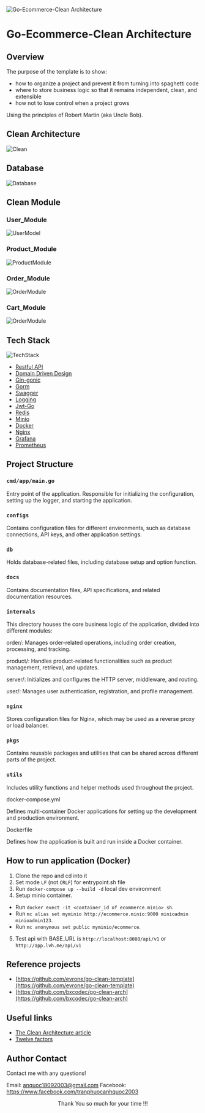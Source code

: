 ![Go-Ecommerce-Clean Architecture](docs/static/main.excalidraw.svg)

# Go-Ecommerce-Clean Architecture

## Overview

The purpose of the template is to show:

- how to organize a project and prevent it from turning into spaghetti code
- where to store business logic so that it remains independent, clean, and extensible
- how not to lose control when a project grows

Using the principles of Robert Martin (aka Uncle Bob).

## Clean Architecture
![Clean](docs/static/clean.excalidraw.svg)

## Database
![Database](docs/static/database.png)

## Clean Module
### User_Module
![UserModel](docs/static/user_module.excalidraw.svg)

### Product_Module
![ProductModule](docs/static/product_module.excalidraw.svg)

### Order_Module
![OrderModule](docs/static/order_module.excalidraw.svg)

### Cart_Module
![OrderModule](docs/static/cart_module.excalidraw.svg)

## Tech Stack
![TechStack](docs/static/techstack.excalidraw.svg)
- [Restful API](https://docs.github.com/en/rest?apiVersion=2022-11-28)
- [Domain Driven Design](https://flowframework.readthedocs.io/en/stable/TheDefinitiveGuide/PartI/ConceptsOfModernProgramming.html)
- [Gin-gonic](https://github.com/gin-gonic/gin)
- [Gorm](https://github.com/go-gorm/gorm)
- [Swagger](https://github.com/swagger-api)
- [Logging](https://github.com/uber-go/zap)
- [Jwt-Go](https://github.com/golang-jwt/jwt)
- [Redis](https://github.com/redis/go-redis)
- [Minio](https://github.com/minio/minio-go)
- [Docker](https://www.docker.com/)
- [Nginx](https://nginx.org/)
- [Grafana](https://grafana.com/docs/grafana-cloud/monitor-infrastructure/integrations/integration-reference/integration-golang/)
- [Prometheus](https://github.com/prometheus/client_golang)

## Project Structure
### `cmd/app/main.go`

Entry point of the application. Responsible for initializing the configuration, setting up the logger, and starting the application.

### `configs`

Contains configuration files for different environments, such as database connections, API keys, and other application settings.

### `db`

Holds database-related files, including database setup and option function.

### `docs`

Contains documentation files, API specifications, and related documentation resources.

### `internals`

This directory houses the core business logic of the application, divided into different modules:

order/: Manages order-related operations, including order creation, processing, and tracking.

product/: Handles product-related functionalities such as product management, retrieval, and updates.

server/: Initializes and configures the HTTP server, middleware, and routing.

user/: Manages user authentication, registration, and profile management.

### `nginx`

Stores configuration files for Nginx, which may be used as a reverse proxy or load balancer.

### `pkgs`

Contains reusable packages and utilities that can be shared across different parts of the project.

### `utils`

Includes utility functions and helper methods used throughout the project.

docker-compose.yml

Defines multi-container Docker applications for setting up the development and production environment.

Dockerfile

Defines how the application is built and run inside a Docker container.

## How to run application (Docker)
1. Clone the repo and cd into it
2. Set mode `LF` (not `CRLF`) for entrypoint.sh file  
3. Run `docker-compose up --build -d` local dev environment
4. Setup minio container.
- Run `docker exect -it <container_id of ecommerce.minio> sh`.
- Run `mc alias set myminio http://ecommerce.minio:9000 minioadmin minioadmin123`.
- Run `mc anonymous set public myminio/ecommerce`.
5. Test api with BASE_URL is `http://localhost:8080/api/v1` or `http://app.lvh.me/api/v1`

## Reference projects

- [https://github.com/evrone/go-clean-template](https://github.com/evrone/go-clean-template)
- [https://github.com/bxcodec/go-clean-arch](https://github.com/bxcodec/go-clean-arch)

## Useful links

- [The Clean Architecture article](https://blog.cleancoder.com/uncle-bob/2012/08/13/the-clean-architecture.html)
- [Twelve factors](https://12factor.net/ru/)


## Author Contact

Contact me with any questions!<br>

Email: anquoc18092003@gmail.com
Facebook: https://www.facebook.com/tranphuocanhquoc2003

<p style="text-align:center">Thank You so much for your time !!!</p>